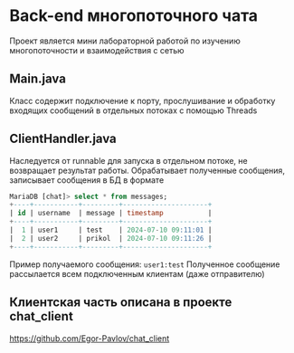 # Back-end многопоточного чата
Проект является мини лабораторной работой по изучению многопоточности и взаимодействия с сетью
## Main.java
Класс содержит подключение к порту, прослушивание и обработку входящих сообщений в отдельных потоках с помощью Threads
## ClientHandler.java
Наследуется от runnable для запуска в отдельном потоке, не возвращает результат работы. Обрабатывает полученные сообщения, записывает сообщения в БД в формате
```sql
MariaDB [chat]> select * from messages;
+----+-----------+---------+---------------------+
| id | username  | message | timestamp           |
+----+-----------+---------+---------------------+
|  1 | user1     | test    | 2024-07-10 09:11:01 |
|  2 | user2     | prikol  | 2024-07-10 09:11:26 |
+----+-----------+---------+---------------------+
```
Пример получаемого сообщения: `user1:test`
Полученное сообщение рассылается всем подключенным клиентам (даже отправителю)

## Клиентская часть описана в проекте chat_client 
https://github.com/Egor-Pavlov/chat_client
